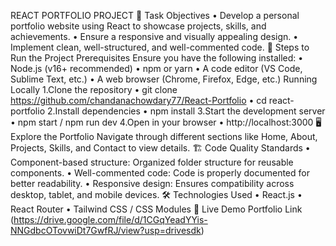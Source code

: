 REACT PORTFOLIO PROJECT
🎯 Task Objectives
 •	Develop a personal portfolio website using React to showcase projects, skills, and achievements.
 •	Ensure a responsive and visually appealing design.
 •	Implement clean, well-structured, and well-commented code.
🚀 Steps to Run the Project
Prerequisites
Ensure you have the following installed:
 •	Node.js (v16+ recommended)
 •	npm or yarn
 •	A code editor (VS Code, Sublime Text, etc.)
 •	A web browser (Chrome, Firefox, Edge, etc.)
Running Locally
 1.Clone the repository
  •	git clone https://github.com/chandanachowdary77/React-Portfolio
  •	cd react-portfolio
2.Install dependencies 
  •	npm install
3.Start the development server
  •	npm start / npm run dev 
4.Open in your browser
  •	http://localhost:3000
🖥️ Explore the Portfolio
Navigate through different sections like Home, About, Projects, Skills, and Contact to view details.
🏗️ Code Quality Standards
 •	Component-based structure: Organized folder structure for reusable components.
 •	Well-commented code: Code is properly documented for better readability.
 •	Responsive design: Ensures compatibility across desktop, tablet, and mobile devices.
🛠️ Technologies Used
 •	React.js
 •	React Router
 •	Tailwind CSS / CSS Modules
🔗 Live Demo
  Portfolio Link  (https://drive.google.com/file/d/1CGqYeadYYis-NNGdbcOTovwiDt7GwfRJ/view?usp=drivesdk)

